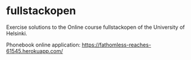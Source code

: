 # fullstackopen
Exercise solutions to the Online course fullstackopen of the University of Helsinki.

Phonebook online application: https://fathomless-reaches-61545.herokuapp.com/

